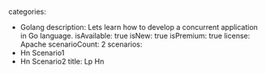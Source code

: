 categories:
  - Golang
description: Lets learn how to develop a concurrent application in Go language.
isAvailable: true
isNew: true
isPremium: true
license: Apache
scenarioCount: 2
scenarios:
  - Hn Scenario1
  - Hn Scenario2
title: Lp Hn
